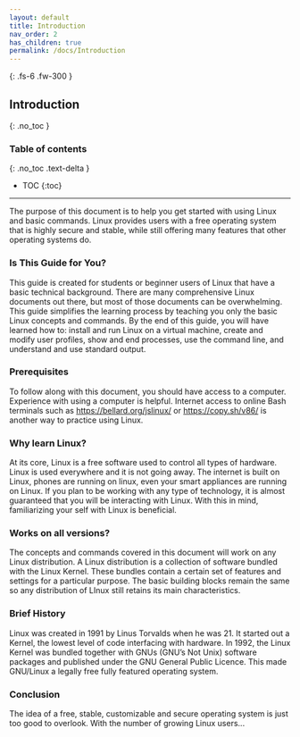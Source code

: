 ```yaml
---
layout: default
title: Introduction
nav_order: 2
has_children: true
permalink: /docs/Introduction
---
```


{: .fs-6 .fw-300 }
## Introduction
{: .no_toc }

### Table of contents
{: .no_toc .text-delta }

* TOC
{:toc}

---

The purpose of this document is to help you get started with using Linux and basic commands. Linux provides users with a free operating system that is highly secure and stable, while still offering many features that other operating systems do.

### Is This Guide for You?
This guide is created for students or beginner users of Linux that have a basic technical background. There are many comprehensive Linux documents out there, but most of those documents can be overwhelming. This guide simplifies the learning process by teaching you only the basic Linux concepts and commands. By the end of this guide, you will have learned how to:
install and run Linux on a virtual machine,
create and modify user profiles,
show and end processes,
use the command line, and
understand and use standard output.

### Prerequisites
To follow along with this document, you should have access to a computer. Experience with using a computer is helpful. Internet access to online Bash terminals such as https://bellard.org/jslinux/ or https://copy.sh/v86/ is another way to practice using Linux.


### Why learn Linux?
At its core, Linux is a free software used to control all types of hardware. Linux is used everywhere and it is not going away. The internet is built on Linux, phones are running on linux, even your smart appliances are running on Linux. If you plan to be working with any type of technology, it is almost guaranteed that you will be interacting with Linux. With this in mind, familiarizing your self with Linux is beneficial.

### Works on all versions?
The concepts and commands covered in this document will work on any Linux distribution. A Linux distribution is a collection of software bundled with the Linux Kernel. These bundles  contain a certain set of features and settings for a particular purpose. The basic building blocks remain the same so any distribution of LInux still retains its main characteristics.

### Brief History
Linux was created in 1991 by Linus Torvalds when he was 21. It started out a Kernel, the lowest level of code interfacing with hardware. In 1992, the Linux Kernel was bundled together with GNUs (GNU’s Not Unix) software packages and published under the GNU General Public Licence. This made GNU/Linux a legally free fully featured operating system.

### Conclusion
The idea of a free, stable, customizable and secure operating system is just too good to overlook. With the number of growing Linux users...
